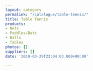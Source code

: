 ```yaml
---
layout: category
permalink: "/catalogue/table-tennis/"
title: Table Tennis
products:
- Nets
- Paddles/Bats
- Balls
- Tables
photos: []
suppliers: []
date: '2019-03-29T23:04:03.000+00:00'

---
```

